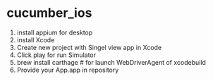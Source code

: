 # cucumber_ios
1. install appium for desktop
2. install Xcode
3. Create new project with Singel view app in Xcode
4. Click play for run Simulator
5. brew install carthage # for launch WebDriverAgent of xcodebuild 
6. Provide your App.app in repository 
